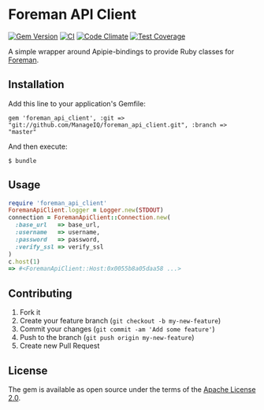 # Foreman API Client

[![Gem Version](https://badge.fury.io/rb/foreman_api_client.svg)](http://badge.fury.io/rb/foreman_api_client)
[![CI](https://github.com/ManageIQ/foreman_api_client/actions/workflows/ci.yaml/badge.svg)](https://github.com/ManageIQ/foreman_api_client/actions/workflows/ci.yaml)
[![Code Climate](https://codeclimate.com/github/ManageIQ/foreman_api_client/badges/gpa.svg)](https://codeclimate.com/github/ManageIQ/foreman_api_client)
[![Test Coverage](https://codeclimate.com/github/ManageIQ/foreman_api_client/badges/coverage.svg)](https://codeclimate.com/github/ManageIQ/foreman_api_client/coverage)

A simple wrapper around Apipie-bindings to provide Ruby classes for [Foreman](https://theforeman.org/).

## Installation

Add this line to your application's Gemfile:

    gem 'foreman_api_client', :git => "git://github.com/ManageIQ/foreman_api_client.git", :branch => "master"

And then execute:

    $ bundle

## Usage

```ruby
require 'foreman_api_client'
ForemanApiClient.logger = Logger.new(STDOUT)
connection = ForemanApiClient::Connection.new(
  :base_url   => base_url,
  :username   => username,
  :password   => password,
  :verify_ssl => verify_ssl
)
c.host(1)
=> #<ForemanApiClient::Host:0x0055b8a05daa58 ...>
```

## Contributing

1. Fork it
2. Create your feature branch (`git checkout -b my-new-feature`)
3. Commit your changes (`git commit -am 'Add some feature'`)
4. Push to the branch (`git push origin my-new-feature`)
5. Create new Pull Request

## License

The gem is available as open source under the terms of the [Apache License 2.0](https://opensource.org/licenses/Apache-2.0).
